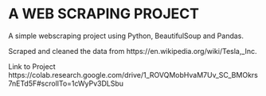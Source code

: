 # A WEB SCRAPING PROJECT

<p>A simple webscraping project using Python, BeautifulSoup and Pandas. <p>
<p>Scraped and cleaned the data from <link>https://en.wikipedia.org/wiki/Tesla,_Inc.</link></p>
Link to Project <link>https://colab.research.google.com/drive/1_ROVQMobHvaM7Uv_SC_BMOkrs7nETd5F#scrollTo=1cWyPv3DLSbu</link>
